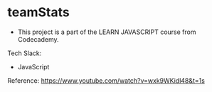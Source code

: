 # teamStats

- This project is a part of the LEARN JAVASCRIPT course from Codecademy.

Tech Slack:
- JavaScript

Reference: https://www.youtube.com/watch?v=wxk9WKidl48&t=1s